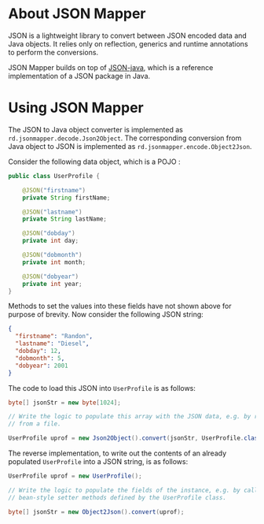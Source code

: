 # About JSON Mapper

JSON is a lightweight library to convert between JSON encoded data and Java objects. It relies only on reflection, generics and runtime annotations to perform the conversions.

JSON Mapper builds on top of [JSON-java](https://github.com/stleary/JSON-java), which is a reference implementation of a JSON package in Java.


# Using JSON Mapper

The JSON to Java object converter is implemented as `rd.jsonmapper.decode.Json2Object`. The corresponding conversion from Java  object to JSON is implemented as `rd.jsonmapper.encode.Object2Json`.

Consider the following data object, which is a POJO :

```java
public class UserProfile {

    @JSON("firstname")
    private String firstName;

    @JSON("lastname")
    private String lastName;

    @JSON("dobday")
    private int day;

    @JSON("dobmonth")
    private int month;

    @JSON("dobyear")
    private int year;
}
```

Methods to set the values into these fields have not shown above for purpose of brevity. Now consider the following JSON string:

```json
{
  "firstname": "Randon",
  "lastname": "Diesel",
  "dobday": 12,
  "dobmonth": 5,
  "dobyear": 2001
}
```
The code to load this JSON into `UserProfile` is as follows:

```java
byte[] jsonStr = new byte[1024];

// Write the logic to populate this array with the JSON data, e.g. by reading
// from a file.

UserProfile uprof = new Json2Object().convert(jsonStr, UserProfile.class);

```

The reverse implementation, to write out the contents of an already populated `UserProfile` into a JSON string, is as follows:

```java
UserProfile uprof = new UserProfile();

// Write the logic to populate the fields of the instance, e.g. by calling
// bean-style setter methods defined by the UserProfile class.

byte[] jsonStr = new Object2Json().convert(uprof);
```

